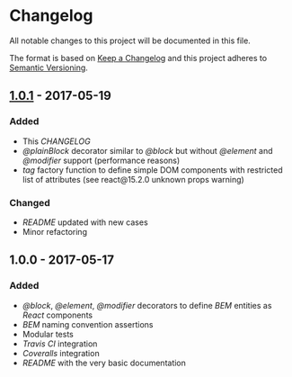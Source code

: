 # Changelog
All notable changes to this project will be documented in this file.

The format is based on [Keep a Changelog](http://keepachangelog.com/)
and this project adheres to [Semantic Versioning](http://semver.org/).

## [1.0.1] - 2017-05-19

### Added

- This *CHANGELOG*
- *\@plainBlock* decorator similar to *\@block* but without *\@element* and *\@modifier* support (performance reasons)
- *tag* factory function to define simple DOM components with restricted list of attributes (see react\@15.2.0 unknown props warning)

### Changed

- *README* updated with new cases
- Minor refactoring

## 1.0.0 - 2017-05-17

### Added

- *\@block*, *\@element*, *\@modifier* decorators to define *BEM* entities as *React* components
- *BEM* naming convention assertions
- Modular tests
- *Travis CI* integration
- *Coveralls* integration
- *README* with the very basic documentation

[Unreleased]: https://github.com/redneckz/react-bem-helper/compare/v1.0.1...HEAD
[1.0.1]: https://github.com/redneckz/react-bem-helper/compare/v1.0.0...v1.0.1
